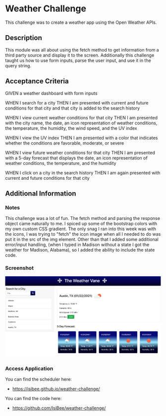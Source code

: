 # Weather Challenge

This challenge was to create a weather app using the Open Weather APIs. 

## Description

This module was all about using the fetch method to get information from a third party source and display it to the screen. Additionally this challenge taught us how to use form inputs, parse the user input, and use it in the query string. 

## Acceptance Criteria

GIVEN a weather dashboard with form inputs

WHEN I search for a city
THEN I am presented with current and future conditions for that city and that city is added to the search history

WHEN I view current weather conditions for that city
THEN I am presented with the city name, the date, an icon representation of weather conditions, the temperature, the humidity, the wind speed, and the UV index

WHEN I view the UV index
THEN I am presented with a color that indicates whether the conditions are favorable, moderate, or severe

WHEN I view future weather conditions for that city
THEN I am presented with a 5-day forecast that displays the date, an icon representation of weather conditions, the temperature, and the humidity

WHEN I click on a city in the search history
THEN I am again presented with current and future conditions for that city

## Additional Information
### Notes
This challenge was a lot of fun. The fetch method and parsing the response object came naturally to me. I spiced up some of the bootstrap colors with my own custom CSS gradient. The only snag I ran into this week was with the icons, I was trying to "fetch" the icon image when all I needed to do was put it in the src of the img element. Other than that I added some additional error/input handling, (when I typed in Madison without a state I got the weather for Madison, Alabama), so I added the ability to include the state code. 

### Screenshot

![WeatherApp](./assets/images/WeatherApp.png?raw=true "Weather App")

### Access Application

You can find the scheduler here:
*  https://isibee.github.io/weather-challenge/

You can find the code here:
* https://github.com/IsiBee/weather-challenge/